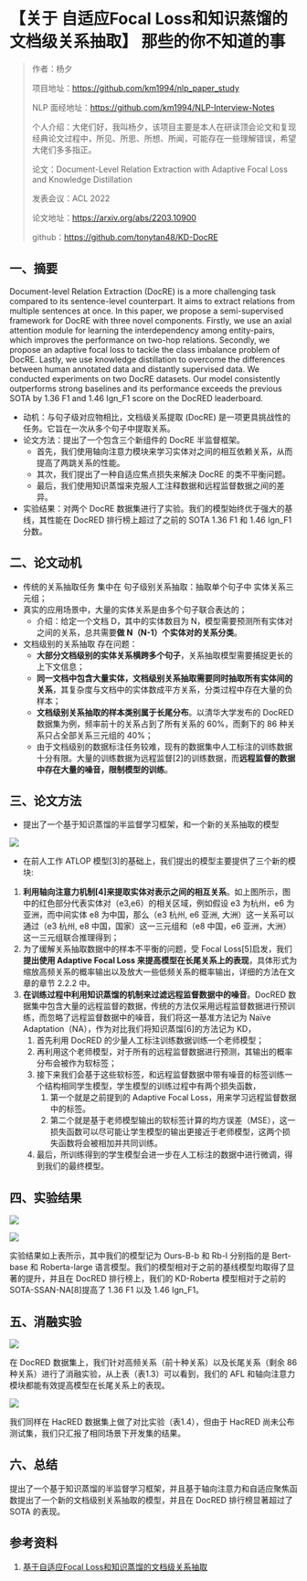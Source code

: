 # 【关于 自适应Focal Loss和知识蒸馏的文档级关系抽取】 那些的你不知道的事

> 作者：杨夕
> 
> 项目地址：https://github.com/km1994/nlp_paper_study
> 
> NLP 面经地址：https://github.com/km1994/NLP-Interview-Notes
> 
> 个人介绍：大佬们好，我叫杨夕，该项目主要是本人在研读顶会论文和复现经典论文过程中，所见、所思、所想、所闻，可能存在一些理解错误，希望大佬们多多指正。
> 
> 论文：Document-Level Relation Extraction with Adaptive Focal Loss and Knowledge Distillation
> 
> 发表会议：ACL 2022
> 
> 论文地址：https://arxiv.org/abs/2203.10900
> 
> github：https://github.com/tonytan48/KD-DocRE


## 一、摘要

Document-level Relation Extraction (DocRE) is a more challenging task compared to its sentence-level counterpart. It aims to extract relations from multiple sentences at once. In this paper, we propose a semi-supervised framework for DocRE with three novel components. Firstly, we use an axial attention module for learning the interdependency among entity-pairs, which improves the performance on two-hop relations. Secondly, we propose an adaptive focal loss to tackle the class imbalance problem of DocRE. Lastly, we use knowledge distillation to overcome the differences between human annotated data and distantly supervised data. We conducted experiments on two DocRE datasets. Our model consistently outperforms strong baselines and its performance exceeds the previous SOTA by 1.36 F1 and 1.46 Ign_F1 score on the DocRED leaderboard. 

- 动机：与句子级对应物相比，文档级关系提取 (DocRE) 是一项更具挑战性的任务。它旨在一次从多个句子中提取关系。
- 论文方法：提出了一个包含三个新组件的 DocRE 半监督框架。
  - 首先，我们使用轴向注意力模块来学习实体对之间的相互依赖关系，从而提高了两跳关系的性能。
  - 其次，我们提出了一种自适应焦点损失来解决 DocRE 的类不平衡问题。
  - 最后，我们使用知识蒸馏来克服人工注释数据和远程监督数据之间的差异。
- 实验结果：对两个 DocRE 数据集进行了实验。我们的模型始终优于强大的基线，其性能在 DocRED 排行榜上超过了之前的 SOTA 1.36 F1 和 1.46 Ign_F1 分数。

## 二、论文动机

- 传统的关系抽取任务 集中在 句子级别关系抽取：抽取单个句子中 实体关系三元组；
- 真实的应用场景中，大量的实体关系是由多个句子联合表达的；
  - 介绍：给定一个文档 D，其中的实体数目为 N，模型需要预测所有实体对之间的关系，总共需要**做 N（N-1）个实体对的关系分类**。
- 文档级别的关系抽取 存在问题：
  - **大部分文档级别的实体关系横跨多个句子**，关系抽取模型需要捕捉更长的上下文信息；
  - **同一文档中包含大量实体，文档级别关系抽取需要同时抽取所有实体间的关系**，其复杂度与文档中的实体数成平方关系，分类过程中存在大量的负样本；
  - **文档级别关系抽取的样本类别属于长尾分布**。以清华大学发布的 DocRED 数据集为例，频率前十的关系占到了所有关系的 60%，而剩下的 86 种关系只占全部关系三元组的 40%；
  - 由于文档级别的数据标注任务较难，现有的数据集中人工标注的训练数据十分有限。大量的训练数据为远程监督[2]的训练数据，而**远程监督的数据中存在大量的噪音，限制模型的训练**。

## 三、论文方法

- 提出了一个基于知识蒸馏的半监督学习框架，和一个新的关系抽取的模型

![](img/微信截图_20220402233923.png)

- 在前人工作 ATLOP 模型[3]的基础上，我们提出的模型主要提供了三个新的模块:
  
1. **利用轴向注意力机制[4]来提取实体对表示之间的相互关系**。如上图所示，图中的红色部分代表实体对（e3,e6）的相关区域，例如假设 e3 为杭州，e6 为亚洲，而中间实体 e8 为中国，那么（e3 杭州, e6 亚洲, 大洲）这一关系可以通过（e3 杭州, e8 中国，国家）这一三元组和（e8 中国，e6 亚洲，大洲）这一三元组联合推理得到；
2. 为了缓解关系抽取数据中的样本不平衡的问题，受 Focal Loss[5]启发，我们**提出使用 Adaptive Focal Loss 来提高模型在长尾关系上的表现**，具体形式为缩放高频关系的概率输出以及放大一些低频关系的概率输出，详细的方法在文章的章节 2.2.2 中。
3. **在训练过程中利用知识蒸馏的机制来过滤远程监督数据中的噪音**。DocRED 数据集中包含大量的远程监督的数据，传统的方法仅采用远程监督数据进行预训练，而忽略了远程监督数据中的噪音，我们将这一基准方法记为 Naïve Adaptation（NA），作为对比我们将知识蒸馏[6]的方法记为 KD，
   1. 首先利用 DocRED 的少量人工标注训练数据训练一个老师模型；
   2. 再利用这个老师模型，对于所有的远程监督数据进行预测，其输出的概率分布会被作为软标签；
   3. 接下来我们会基于这些软标签，和远程监督数据中带有噪音的标签训练一个结构相同学生模型，学生模型的训练过程中有两个损失函数，
      1. 第一个就是之前提到的 Adaptive Focal Loss，用来学习远程监督数据中的标签。
      2. 第二个就是基于老师模型输出的软标签计算的均方误差（MSE），这一损失函数可以尽可能让学生模型的输出更接近于老师模型，这两个损失函数将会被相加并共同训练。
   4. 最后，所训练得到的学生模型会进一步在人工标注的数据中进行微调，得到我们的最终模型。

## 四、实验结果

![](img/微信截图_20220402234456.png)

![](img/微信截图_20220402234529.png)

实验结果如上表所示，其中我们的模型记为 Ours-B-b 和 Rb-l 分别指的是 Bert-base 和 Roberta-large 语言模型。我们的模型相对于之前的基线模型均取得了显著的提升，并且在 DocRED 排行榜上，我们的 KD-Roberta 模型相对于之前的 SOTA-SSAN-NA[8]提高了 1.36 F1 以及 1.46 Ign_F1。

## 五、消融实验

![](img/微信截图_20220402234601.png)

在 DocRED 数据集上，我们针对高频关系（前十种关系）以及长尾关系（剩余 86 种关系）进行了消融实验，从上表（表1.3）可以看到，我们的 AFL 和轴向注意力模块都能有效提高模型在长尾关系上的表现。

![](img/微信截图_20220402234632.png)

我们同样在 HacRED 数据集上做了对比实验（表1.4），但由于 HacRED 尚未公布测试集，我们只汇报了相同场景下开发集的结果。

## 六、总结

提出了一个基于知识蒸馏的半监督学习框架，并且基于轴向注意力和自适应聚焦函数提出了一个新的文档级别关系抽取的模型，并且在 DocRED 排行榜显著超过了 SOTA 的表现。

## 参考资料

1. [基于自适应Focal Loss和知识蒸馏的文档级关系抽取](https://zhuanlan.zhihu.com/p/490792345)